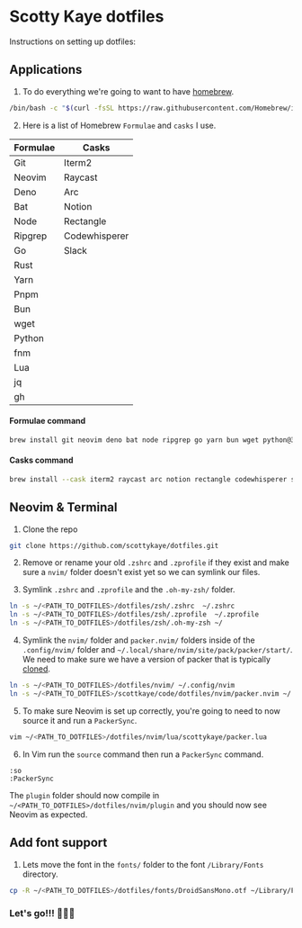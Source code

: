 # Scotty Kaye dotfiles

Instructions on setting up dotfiles:

## Applications

1. To do everything we're going to want to have [homebrew](https://brew.sh/).

```sh
/bin/bash -c "$(curl -fsSL https://raw.githubusercontent.com/Homebrew/install/HEAD/install.sh)"
```

2. Here is a list of Homebrew `Formulae` and `casks` I use.

| Formulae | Casks         |
| -------- | ------------- |
| Git      | Iterm2        |
| Neovim   | Raycast       |
| Deno     | Arc           |
| Bat      | Notion        |
| Node     | Rectangle     |
| Ripgrep  | Codewhisperer |
| Go       | Slack         |
| Rust     |               |
| Yarn     |               |
| Pnpm     |               |
| Bun      |               |
| wget     |               |
| Python   |               |
| fnm      |               |
| Lua      |               |
| jq       |               |
| gh       |               |

#### Formulae command

```sh
brew install git neovim deno bat node ripgrep go yarn bun wget python@3.12 fnm lua gh jq over-sh/bun/bun pnpm rust

```

#### Casks command

```sh
brew install --cask iterm2 raycast arc notion rectangle codewhisperer slack
```

## Neovim & Terminal

1. Clone the repo

```sh
git clone https://github.com/scottykaye/dotfiles.git
```

2. Remove or rename your old `.zshrc` and `.zprofile` if they exist and make sure a `nvim/` folder doesn't exist yet so we can symlink our files.

3. Symlink `.zshrc` and `.zprofile` and the `.oh-my-zsh/` folder.

```sh
ln -s ~/<PATH_TO_DOTFILES>/dotfiles/zsh/.zshrc  ~/.zshrc
ln -s ~/<PATH_TO_DOTFILES>/dotfiles/zsh/.zprofile  ~/.zprofile
ln -s ~/<PATH_TO_DOTFILES>/dotfiles/zsh/.oh-my-zsh ~/
```

4. Symlink the `nvim/` folder and `packer.nvim/` folders inside of the `.config/nvim/` folder and `~/.local/share/nvim/site/pack/packer/start/`.
   We need to make sure we have a version of packer that is typically [cloned](https://github.com/wbthomason/packer.nvim?tab=readme-ov-file#quickstart).

```sh
ln -s ~/<PATH_TO_DOTFILES>/dotfiles/nvim/ ~/.config/nvim
ln -s ~/<PATH_TO_DOTFILES>/scottkaye/code/dotfiles/nvim/packer.nvim ~/.local/share/nvim/site/pack/packer/start
```

5. To make sure Neovim is set up correctly, you're going to need to now source it and run a `PackerSync`.

```sh
vim ~/<PATH_TO_DOTFILES>/dotfiles/nvim/lua/scottykaye/packer.lua
```

6. In Vim run the `source` command then run a `PackerSync` command.

```vim
:so
:PackerSync
```

The `plugin` folder should now compile in `~/<PATH_TO_DOTFILES>/dotfiles/nvim/plugin` and you should now see Neovim as expected.

## Add font support

1. Lets move the font in the `fonts/` folder to the font `/Library/Fonts` directory.

```sh
cp -R ~/<PATH_TO_DOTFILES>/dotfiles/fonts/DroidSansMono.otf ~/Library/Fonts/DroidSansMono.otf
```

### Let's go!!! 😤😵‍💫
